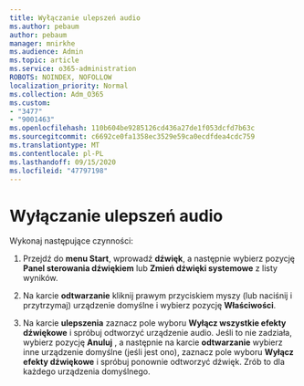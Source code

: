 ```yaml
---
title: Wyłączanie ulepszeń audio
ms.author: pebaum
author: pebaum
manager: mnirkhe
ms.audience: Admin
ms.topic: article
ms.service: o365-administration
ROBOTS: NOINDEX, NOFOLLOW
localization_priority: Normal
ms.collection: Adm_O365
ms.custom:
- "3477"
- "9001463"
ms.openlocfilehash: 110b604be9285126cd436a27de1f053dcfd7b63c
ms.sourcegitcommit: c6692ce0fa1358ec3529e59ca0ecdfdea4cdc759
ms.translationtype: MT
ms.contentlocale: pl-PL
ms.lasthandoff: 09/15/2020
ms.locfileid: "47797198"
---
```

# <a name="turn-off-audio-enhancement"></a>Wyłączanie ulepszeń audio

Wykonaj następujące czynności:

1. Przejdź do **menu Start**, wprowadź **dźwięk**, a następnie wybierz pozycję **Panel sterowania dźwiękiem** lub **Zmień dźwięki systemowe** z listy wyników.

2. Na karcie **odtwarzanie** kliknij prawym przyciskiem myszy (lub naciśnij i przytrzymaj) urządzenie domyślne i wybierz pozycję **Właściwości**.

3. Na karcie **ulepszenia** zaznacz pole wyboru **Wyłącz wszystkie efekty dźwiękowe** i spróbuj odtworzyć urządzenie audio. Jeśli to nie zadziała, wybierz pozycję **Anuluj** , a następnie na karcie **odtwarzanie** wybierz inne urządzenie domyślne (jeśli jest ono), zaznacz pole wyboru **Wyłącz efekty dźwiękowe** i spróbuj ponownie odtworzyć dźwięk. Zrób to dla każdego urządzenia domyślnego.
